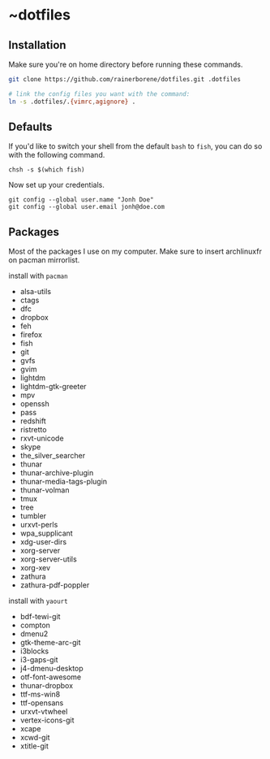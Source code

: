 # ~dotfiles

## Installation

Make sure you're on home directory before running these commands.

```bash
git clone https://github.com/rainerborene/dotfiles.git .dotfiles

# link the config files you want with the command:
ln -s .dotfiles/.{vimrc,agignore} .
```

## Defaults

If you'd like to switch your shell from the default `bash` to `fish`, you can do
so with the following command.

    chsh -s $(which fish)

Now set up your credentials.

    git config --global user.name "Jonh Doe"
    git config --global user.email jonh@doe.com

## Packages

Most of the packages I use on my computer. Make sure to insert archlinuxfr on
pacman mirrorlist.

install with `pacman`

- alsa-utils
- ctags
- dfc
- dropbox
- feh
- firefox
- fish
- git
- gvfs
- gvim
- lightdm
- lightdm-gtk-greeter
- mpv
- openssh
- pass
- redshift
- ristretto
- rxvt-unicode
- skype
- the_silver_searcher
- thunar
- thunar-archive-plugin
- thunar-media-tags-plugin
- thunar-volman
- tmux
- tree
- tumbler
- urxvt-perls
- wpa_supplicant
- xdg-user-dirs
- xorg-server
- xorg-server-utils
- xorg-xev
- zathura
- zathura-pdf-poppler

install with `yaourt`

- bdf-tewi-git
- compton
- dmenu2
- gtk-theme-arc-git
- i3blocks
- i3-gaps-git
- j4-dmenu-desktop
- otf-font-awesome
- thunar-dropbox
- ttf-ms-win8
- ttf-opensans
- urxvt-vtwheel
- vertex-icons-git
- xcape
- xcwd-git
- xtitle-git
